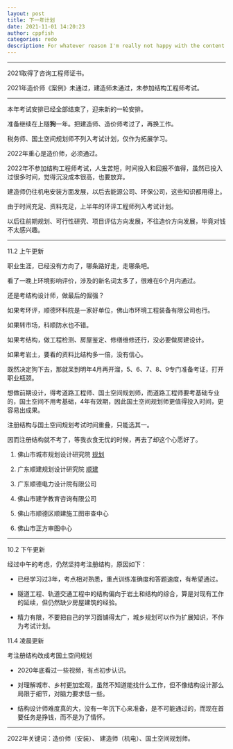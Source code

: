 ```yaml
---
layout: post
title: 下一年计划
date: 2021-11-01 14:20:23
author: cppfish
categories: redo
description: For whatever reason I'm really not happy with the content I've written in the past so I'm going to start over again, from scratch.
---
```



------

2021取得了咨询工程师证书。

2021年造价师《案例》未通过，建造师未通过，未参加结构工程师考试。

------

本年考试安排已经全部结束了，迎来新的一轮安排。

准备继续在上隧<strong>狗</strong>一年。把建造师、造价师考过了，再换工作。

税务师、国土空间规划师不列入考试计划，仅作为拓展学习。

2022年重心是造价师，必须通过。

2022年不参加结构工程师考试，人生苦短，时间投入和回报不值得，虽然已投入过很多时间，觉得沉没成本很高，也要放弃。

建造师仍往机电安装方面发展，以后去能源公司、环保公司，这些知识都用得上。

由于时间充足、资料充足，上半年的环评工程师列入考试计划。

以后往前期规划、可行性研究、项目评估方向发展，不往造价方向发展，毕竟对钱不太感兴趣。

------

11.2 上午更新

职业生涯，已经没有方向了，哪条路好走，走哪条吧。


看了一晚上环境影响评价，涉及的新名词太多了，很难在6个月内通过。

还是考结构设计师，做最后的倔强？


如果考环评，顺德环科院是一家好单位，佛山市环境工程装备有限公司也行。

如果转市场，科顺防水也不错。

如果考结构，做工程检测、房屋鉴定、修缮维修还行，没必要做房建设计。

如果考岩土，要看的资料比结构多一倍，没有信心。

既然决定狗下去，那就呆到明年4月再开溜，5、6、7、8、9专门准备考证，打开职业瓶颈。

想做前期设计，得考道路工程师、国土空间规划师，而道路工程师要考基础专业的，国土空间不用考基础，4年有效期，因此国土空间规划师更值得投入时间，更容易出成果。

注册结构与国土空间规划考试时间重叠，只能选其一。

因而注册结构就不考了，等我衣食无忧的时候，再去了却这个心愿好了。



1. 佛山市城市规划设计研究院 [规划](https://www.tianyancha.com/company/3037942157)

2. 广东顺建规划设计研究院 [顺建](http://www.sdpdi.com/ch/recruitment.asp)

3. 广东顺德电力设计院有限公司

4. 佛山市建学教育咨询有限公司

5. 佛山市顺德区顺建施工图审查中心

6. 佛山市正方审图中心

------

10.2 下午更新

经过中午的考虑，仍然坚持考注册结构，原因如下：

- 已经学习过3年，考点相对熟悉，重点训练准确度和答题速度，有希望通过。

- 隧道工程、轨道交通工程中的结构偏向于岩土和结构的综合，算是对现有工作的延续，但仍然缺少房屋建筑的经验。

- 精力有限，不要把自己的学习面铺得太广，城乡规划可以作为扩展知识，不作为考试计划。

11.4 凌晨更新

考注册结构改成考国土空间规划

- 2020年底看过一些视频，有点初步认识。

- 对理解城市、乡村更加宏观，虽然不知道能找什么工作，但不像结构设计那么局限于细节，对脑力要求低一些。

- 结构设计师难度真的大，没有一年沉下心来准备，是不可能通过的，而现在首要任务是挣钱，而不是为了情怀。

------

2022年关键词：造价师（安装）、 建造师（机电）、国土空间规划师。